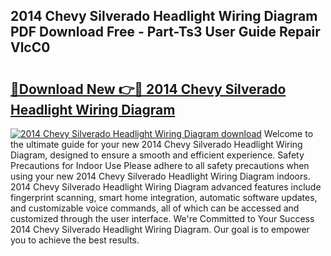 ## 2014 Chevy Silverado Headlight Wiring Diagram PDF Download Free - Part-Ts3 User Guide Repair VlcC0

# <h2><a href="http://dfoozml.blite.top/?on=2014+Chevy+Silverado+Headlight+Wiring+Diagram">🔗Download New 👉🔴 2014 Chevy Silverado Headlight Wiring Diagram</a></h2>

[![2014 Chevy Silverado Headlight Wiring Diagram download](https://i.imgur.com/lujVjoI.png)](http://dfoozml.blite.top/?on=2014+Chevy+Silverado+Headlight+Wiring+Diagram)
Welcome to the ultimate guide for your new 2014 Chevy Silverado Headlight Wiring Diagram, designed to ensure a smooth and efficient experience. Safety Precautions for Indoor Use Please adhere to all safety precautions when using your new 2014 Chevy Silverado Headlight Wiring Diagram indoors. 2014 Chevy Silverado Headlight Wiring Diagram advanced features include fingerprint scanning, smart home integration, automatic software updates, and customizable voice commands, all of which can be accessed and customized through the user interface. We're Committed to Your Success 2014 Chevy Silverado Headlight Wiring Diagram. Our goal is to empower you to achieve the best results.
